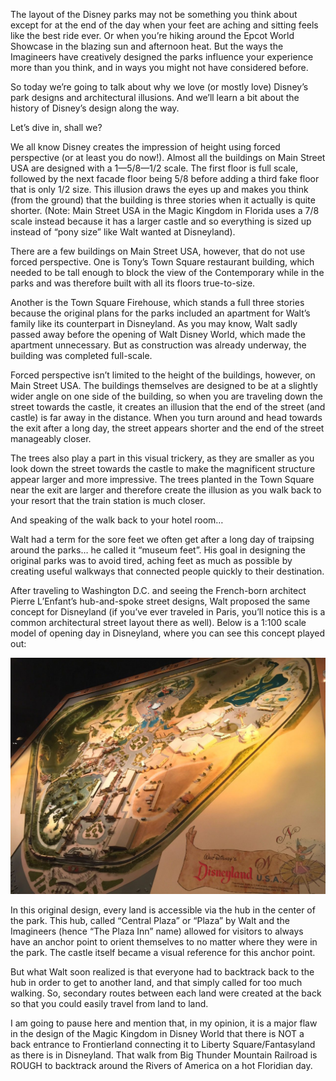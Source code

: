 The layout of the Disney parks may not be something you think about except for at the end of the day when your feet are aching and sitting feels like the best ride ever. Or when you’re hiking around the Epcot World Showcase in the blazing sun and afternoon heat. But the ways the Imagineers have creatively designed the parks influence your experience more than you think, and in ways you might not have considered before.

So today we’re going to talk about why we love (or mostly love) Disney’s park designs and architectural illusions. And we’ll learn a bit about the history of Disney’s design along the way.

Let’s dive in, shall we?

We all know Disney creates the impression of height using forced perspective (or at least you do now!). Almost all the buildings on Main Street USA are designed with a 1—5/8—1/2 scale. The first floor is full scale, followed by the next facade floor being 5/8 before adding a third fake floor that is only 1/2 size. This illusion draws the eyes up and makes you think (from the ground) that the building is three stories when it actually is quite shorter. (Note: Main Street USA in the Magic Kingdom in Florida uses a 7/8 scale instead because it has a larger castle and so everything is sized up instead of “pony size” like Walt wanted at Disneyland).

  There are a few buildings on Main Street USA, however, that do not use forced perspective. One is Tony’s Town Square restaurant building, which needed to be tall enough to block the view of the Contemporary while in the parks and was therefore built with all its floors true-to-size.

Another is the Town Square Firehouse, which stands a full three stories because the original plans for the parks included an apartment for Walt’s family like its counterpart in Disneyland. As you may know, Walt sadly passed away before the opening of Walt Disney World, which made the apartment unnecessary. But as construction was already underway, the building was completed full-scale.

Forced perspective isn’t limited to the height of the buildings, however, on Main Street USA. The buildings themselves are designed to be at a slightly wider angle on one side of the building, so when you are traveling down the street towards the castle, it creates an illusion that the end of the street (and castle) is far away in the distance. When you turn around and head towards the exit after a long day, the street appears shorter and the end of the street manageably closer.

The trees also play a part in this visual trickery, as they are smaller as you look down the street towards the castle to make the magnificent structure appear larger and more impressive. The trees planted in the Town Square near the exit are larger and therefore create the illusion as you walk back to your resort that the train station is much closer.

And speaking of the walk back to your hotel room…

Walt had a term for the sore feet we often get after a long day of traipsing around the parks… he called it “museum feet”. His goal in designing the original parks was to avoid tired, aching feet as much as possible by creating useful walkways that connected people quickly to their destination.

After traveling to Washington D.C. and seeing the French-born architect Pierre L’Enfant’s hub-and-spoke street designs, Walt proposed the same concept for Disneyland (if you’ve ever traveled in Paris, you’ll notice this is a common architectural street layout there as well). Below is a 1:100 scale model of opening day in Disneyland, where you can see this concept played out:

![concept](/images/Disney/29-1-scaled.jpg)

In this original design, every land is accessible via the hub in the center of the park. This hub, called “Central Plaza” or “Plaza” by Walt and the Imagineers (hence “The Plaza Inn” name) allowed for visitors to always have an anchor point to orient themselves to no matter where they were in the park. The castle itself became a visual reference for this anchor point.

But what Walt soon realized is that everyone had to backtrack back to the hub in order to get to another land, and that simply called for too much walking. So, secondary routes between each land were created at the back so that you could easily travel from land to land.

I am going to pause here and mention that, in my opinion, it is a major flaw in the design of the Magic Kingdom in Disney World that there is NOT a back entrance to Frontierland connecting it to Liberty Square/Fantasyland as there is in Disneyland. That walk from Big Thunder Mountain Railroad is ROUGH to backtrack around the Rivers of America on a hot Floridian day.


